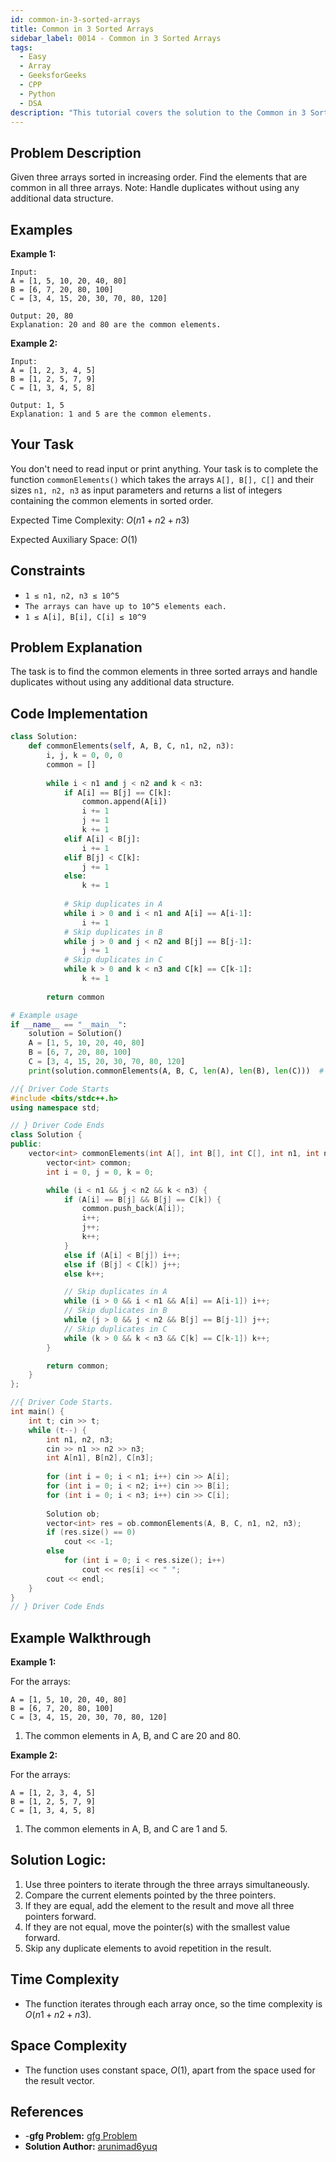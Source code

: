 ```yaml
---
id: common-in-3-sorted-arrays
title: Common in 3 Sorted Arrays
sidebar_label: 0014 - Common in 3 Sorted Arrays
tags:
  - Easy
  - Array
  - GeeksforGeeks
  - CPP
  - Python
  - DSA
description: "This tutorial covers the solution to the Common in 3 Sorted Arrays problem from the GeeksforGeeks website, featuring implementations in Python and C++."
---
```

## Problem Description

Given three arrays sorted in increasing order. Find the elements that are common in all three arrays. Note: Handle duplicates without using any additional data structure.

## Examples

**Example 1:**

```
Input: 
A = [1, 5, 10, 20, 40, 80]
B = [6, 7, 20, 80, 100]
C = [3, 4, 15, 20, 30, 70, 80, 120]

Output: 20, 80
Explanation: 20 and 80 are the common elements.
```

**Example 2:**

```
Input:
A = [1, 2, 3, 4, 5]
B = [1, 2, 5, 7, 9]
C = [1, 3, 4, 5, 8]

Output: 1, 5
Explanation: 1 and 5 are the common elements.
```

## Your Task

You don't need to read input or print anything. Your task is to complete the function `commonElements()` which takes the arrays `A[], B[], C[]` and their sizes `n1, n2, n3` as input parameters and returns a list of integers containing the common elements in sorted order.

Expected Time Complexity: $O(n1 + n2 + n3)$

Expected Auxiliary Space: $O(1)$

## Constraints

* `1 ≤ n1, n2, n3 ≤ 10^5`
* `The arrays can have up to 10^5 elements each.`
* `1 ≤ A[i], B[i], C[i] ≤ 10^9`

## Problem Explanation

The task is to find the common elements in three sorted arrays and handle duplicates without using any additional data structure.

## Code Implementation

<Tabs>
  <TabItem value="Python" label="Python" default>
  <SolutionAuthor name="@arunimad6yuq"/>

  ```py
  class Solution:
      def commonElements(self, A, B, C, n1, n2, n3):
          i, j, k = 0, 0, 0
          common = []
          
          while i < n1 and j < n2 and k < n3:
              if A[i] == B[j] == C[k]:
                  common.append(A[i])
                  i += 1
                  j += 1
                  k += 1
              elif A[i] < B[j]:
                  i += 1
              elif B[j] < C[k]:
                  j += 1
              else:
                  k += 1
              
              # Skip duplicates in A
              while i > 0 and i < n1 and A[i] == A[i-1]:
                  i += 1
              # Skip duplicates in B
              while j > 0 and j < n2 and B[j] == B[j-1]:
                  j += 1
              # Skip duplicates in C
              while k > 0 and k < n3 and C[k] == C[k-1]:
                  k += 1
          
          return common

  # Example usage
  if __name__ == "__main__":
      solution = Solution()
      A = [1, 5, 10, 20, 40, 80]
      B = [6, 7, 20, 80, 100]
      C = [3, 4, 15, 20, 30, 70, 80, 120]
      print(solution.commonElements(A, B, C, len(A), len(B), len(C)))  # Expected output: [20, 80]
  ```

  </TabItem>
  <TabItem value="C++" label="C++">
  <SolutionAuthor name="@arunimad6yuq"/>

  ```cpp
  //{ Driver Code Starts
  #include <bits/stdc++.h>
  using namespace std;

  // } Driver Code Ends
  class Solution {
  public:    
      vector<int> commonElements(int A[], int B[], int C[], int n1, int n2, int n3) {
          vector<int> common;
          int i = 0, j = 0, k = 0;

          while (i < n1 && j < n2 && k < n3) {
              if (A[i] == B[j] && B[j] == C[k]) {
                  common.push_back(A[i]);
                  i++;
                  j++;
                  k++;
              }
              else if (A[i] < B[j]) i++;
              else if (B[j] < C[k]) j++;
              else k++;

              // Skip duplicates in A
              while (i > 0 && i < n1 && A[i] == A[i-1]) i++;
              // Skip duplicates in B
              while (j > 0 && j < n2 && B[j] == B[j-1]) j++;
              // Skip duplicates in C
              while (k > 0 && k < n3 && C[k] == C[k-1]) k++;
          }

          return common;
      }
  };

  //{ Driver Code Starts.
  int main() {
      int t; cin >> t;
      while (t--) {
          int n1, n2, n3; 
          cin >> n1 >> n2 >> n3;
          int A[n1], B[n2], C[n3];
          
          for (int i = 0; i < n1; i++) cin >> A[i];
          for (int i = 0; i < n2; i++) cin >> B[i];
          for (int i = 0; i < n3; i++) cin >> C[i];
          
          Solution ob;
          vector<int> res = ob.commonElements(A, B, C, n1, n2, n3);
          if (res.size() == 0) 
              cout << -1;
          else
              for (int i = 0; i < res.size(); i++) 
                  cout << res[i] << " "; 
          cout << endl;
      }
  }
  // } Driver Code Ends
  ```

  </TabItem>
</Tabs>

## Example Walkthrough

**Example 1:**

For the arrays:
```
A = [1, 5, 10, 20, 40, 80]
B = [6, 7, 20, 80, 100]
C = [3, 4, 15, 20, 30, 70, 80, 120]
```

1. The common elements in A, B, and C are 20 and 80.

**Example 2:**

For the arrays:
```
A = [1, 2, 3, 4, 5]
B = [1, 2, 5, 7, 9]
C = [1, 3, 4, 5, 8]
```

1. The common elements in A, B, and C are 1 and 5.

## Solution Logic:

1. Use three pointers to iterate through the three arrays simultaneously.
2. Compare the current elements pointed by the three pointers.
3. If they are equal, add the element to the result and move all three pointers forward.
4. If they are not equal, move the pointer(s) with the smallest value forward.
5. Skip any duplicate elements to avoid repetition in the result.

## Time Complexity

* The function iterates through each array once, so the time complexity is $O(n1 + n2 + n3)$.

## Space Complexity

* The function uses constant space, $O(1)$, apart from the space used for the result vector.

## References

- -**gfg Problem:** [gfg Problem](https://www.geeksforgeeks.org/problems/common-elements1132/1)
- **Solution Author:** [arunimad6yuq](https://www.geeksforgeeks.org/user/arunimad6yuq/)

